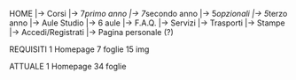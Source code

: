HOME
|-> Corsi
    |-> 7*primo anno
    |-> 7*secondo anno
    |-> 5*opzionali
    |-> 5*terzo anno
|-> Aule Studio
    |-> 6 aule
|-> F.A.Q.
|-> Servizi
    |-> Trasporti
    |-> Stampe
|-> Accedi/Registrati
    |-> Pagina personale (?)

REQUISITI
1 Homepage
7 foglie
15 img

ATTUALE
1 Homepage
34 foglie
